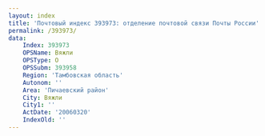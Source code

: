 ```yaml
---
layout: index
title: 'Почтовый индекс 393973: отделение почтовой связи Почты России'
permalink: /393973/
data:
    Index: 393973
    OPSName: Вяжли
    OPSType: О
    OPSSubm: 393958
    Region: 'Тамбовская область'
    Autonom: ''
    Area: 'Пичаевский район'
    City: Вяжли
    City1: ''
    ActDate: '20060320'
    IndexOld: ''
---
```

